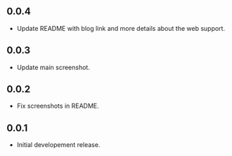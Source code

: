 <!--
dart pub publish --dry-run
 -->
## 0.0.4

* Update README with blog link and more details about the web support.

## 0.0.3

* Update main screenshot.

## 0.0.2

* Fix screenshots in README.

## 0.0.1

* Initial developement release.
